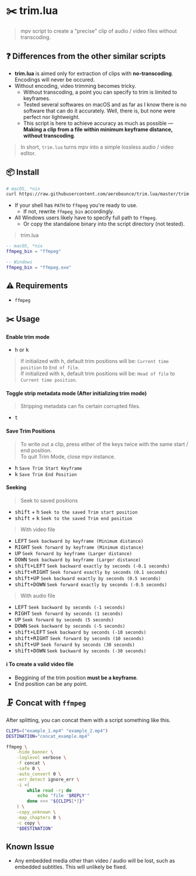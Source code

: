 # ✂️ trim.lua
> mpv script to create a "precise" clip of audio / video files without transcoding.


## ❓ Differences from the other similar scripts

- **trim.lua** is aimed only for extraction of clips with **no-transcoding**. Encodings will never be occured.
- Without encoding, video trimming becomes tricky.
    - Without transcoding, a point you can specify to trim is limited to keyframes.
    - Tested several softwares on macOS and as far as I know there is no software that can do it accurately. Well, there is, but none were perfect nor lightweight.
    - This script is here to achieve accuracy as much as possible — **Making a clip from a file within minimum keyframe distance, without transcoding**.

> In short, `trim.lua` turns mpv into a simple lossless audio / video editor.


## 📦 Install

```sh
# macOS, *nix
curl https://raw.githubusercontent.com/aerobounce/trim.lua/master/trim.lua >> ~/.config/mpv/scripts/trim.lua
```

- If your shell has `PATH` to `ffmpeg` you're ready to use.
    - If not, rewrite `ffmpeg_bin` accordingly.
- All Windows users likely have to specify full path to `ffmpeg`.
    - Or copy the standalone binary into the script directory (not tested).

> trim.lua

```lua
-- macOS, *nix
ffmpeg_bin = "ffmpeg"

-- Windows
ffmpeg_bin = "ffmpeg.exe"
```


## ⚠️ Requirements

- `ffmpeg`


## ✂️ Usage

#### Enable trim mode

- <kbd>h</kbd> or <kbd>k</kbd>

> If initialized with <kbd>h</kbd>, default trim positions will be: `Current time position` to `End of file`.<br>
> If initialized with <kbd>k</kbd>, default trim positions will be: `Head of file` to `Current time position`.


#### Toggle strip metadata mode (After initializing trim mode)

> Stripping metadata can fix certain corrupted files.

- <kbd>t</kbd>


#### Save Trim Positions

> To write out a clip, press either of the keys twice with the same start / end position.<br>
> To quit Trim Mode, close mpv instance.

- <kbd>h</kbd> `Save Trim Start Keyframe`
- <kbd>k</kbd> `Save Trim End Position`

#### Seeking

> Seek to saved positions

- <kbd>shift</kbd> + <kbd>h</kbd> `Seek to the saved Trim start position`
- <kbd>shift</kbd> + <kbd>k</kbd> `Seek to the saved Trim end position`

> With video file

- <kbd>LEFT</kbd> `Seek backward by keyframe (Minimum distance)`
- <kbd>RIGHT</kbd> `Seek forward by keyframe (Minimum distance)`
- <kbd>UP</kbd> `Seek forward by keyframe (Larger distance)`
- <kbd>DOWN</kbd> `Seek backward by keyframe (Larger distance)`
- <kbd>shift+LEFT</kbd>  `Seek backward exactly by seconds (-0.1 seconds)`
- <kbd>shift+RIGHT</kbd>  `Seek forward exactly by seconds (0.1 seconds)`
- <kbd>shift+UP</kbd>  `Seek backward exactly by seconds (0.5 seconds)`
- <kbd>shift+DOWN</kbd>  `Seek forward exactly by seconds (-0.5 seconds)`

> With audio file

- <kbd>LEFT</kbd> `Seek backward by seconds (-1 seconds)`
- <kbd>RIGHT</kbd> `Seek forward by seconds (1 seconds)`
- <kbd>UP</kbd> `Seek forward by seconds (5 seconds)`
- <kbd>DOWN</kbd> `Seek backward by seconds (-5 seconds)`
- <kbd>shift+LEFT</kbd> `Seek backward by seconds (-10 seconds)`
- <kbd>shift+RIGHT</kbd> `Seek forward by seconds (10 seconds)`
- <kbd>shift+UP</kbd> `Seek forward by seconds (30 seconds)`
- <kbd>shift+DOWN</kbd> `Seek backward by seconds (-30 seconds)`


#### ℹ️ To create a valid video file

- Beggining of the trim position __must be a keyframe__.
- End position can be any point.


## 🗜 Concat with `ffmpeg`
After splitting, you can concat them with a script something like this.

```sh
CLIPS=("example_1.mp4" "example_2.mp4")
DESTINATION="concat_example.mp4"

ffmpeg \
    -hide_banner \
    -loglevel verbose \
    -f concat \
    -safe 0 \
    -auto_convert 0 \
    -err_detect ignore_err \
    -i <(
        while read -r; do
            echo "file '$REPLY'"
        done <<< "${CLIPS[*]}"
    ) \
    -copy_unknown \
    -map_chapters 0 \
    -c copy \
    "$DESTINATION"
```


## Known Issue
- Any embedded media other than video / audio will be lost, such as embedded subtitles. This will unlikely be fixed.
